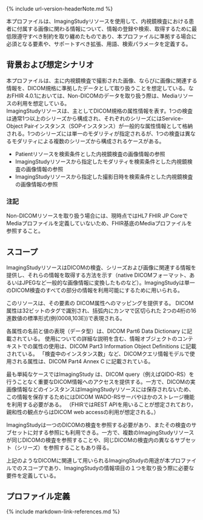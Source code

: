 {% include url-version-headerNote.md %}

本プロファイルは、ImagingStudyリソースを使用して、内視鏡検査における患者に付属する画像に関わる情報について、情報の登録や検索、取得するために最低限遵守すべき制約を取り纏めたものであり、本プロファイルに準拠する場合に必須となる要素や、サポートすべき拡張、用語、検索パラメータを定義する。

## 背景および想定シナリオ

本プロファイルは、主に内視鏡検査で撮影された画像、ならびに画像に関連する情報を、DICOM規格に準拠したデータとして取り扱うことを想定している。なおFHIR 4.0.1においては、Non-DICOMのデータを取り扱う際は、Mediaリソースの利用を想定している。  
ImagingStudyリソースは、主としてDICOM規格の属性情報を表す。1つの検査は通常1つ以上のシリーズから構成され、それぞれのシリーズにはService-Object Pairインスタンス（SOPインスタンス）が一般的な属性情報として格納される。1つのシリーズには単一のモダリティが指定されるが、1つの検査は異なるモダリティによる複数のシリーズから構成されるケースがある。

- Patientリソースを検索条件とした内視鏡検査の画像情報の参照
- ImagingStudyリソースから指定したモダリティを検索条件とした内視鏡検査の画像情報の参照
- ImagingStudyリソースから指定した撮影日時を検索条件とした内視鏡検査の画像情報の参照

<h3>注記</h3>
Non-DICOMリソースを取り扱う場合には、現時点ではHL7 FHIR JP CoreでMediaプロファイルを定義していないため、FHIR基底のMediaプロファイルを参照すること。

## スコープ

ImagingStudyリソースはDICOMの検査、シリーズおよび画像に関連する情報を提供し、それらの情報を取得する方法を示す（native DICOMフォーマット、あるいはJPEGなど一般的な画像情報に変換したものなど）。ImagingStudyは単一のDICOM検査のすべての部分の情報を利用可能にするために用いられる。

このリソースは、その要素の DICOM属性へのマッピングを提供する。 DICOM属性は32ビットのタグで識別され、括弧内にカンマで区切られた 2つの4桁の16進数値の標準形式(例(0008,103E))で表現される。 

各属性の名前と値の表現（データ型）は、DICOM Part6 Data Dictionary に記載されている。 使用についての詳細な説明を含む、情報オブジェクトのコンテキストでの属性の使用は、DICOM Part3 Information Object Definitions に記載されている。 「検査中のインスタンス数」など、DICOMクエリ情報モデルで使用される属性は、DICOM Part4 Annex C に記載されている。

最も単純なケースではImagingStudy は、DICOM query（例えばQIDO-RS）を行うことなく重要なDICOM情報へのアクセスを提供する。一方で、DICOMの実画像情報などのインスタンスはImagingStudyリソースには保存されないため、この情報を保存するためにはDICOM WADO-RSサーバやほかのストレージ機能を利用する必要がある。 （FHIRではREST APIを用いることが想定されており，親和性の観点からはDICOM web accessの利用が想定される。）

ImagingStudyは一つのDICOMの検査を参照する必要があり、またその検査のサブセットに対する参照にも利用できる。一方で、複数のImagingStudyリソースが同じDICOMの検査を参照することや、同じDICOMの検査内の異なるサブセット（シリーズ）を参照することもあり得る。

上記のようなDICOMに関連して用いられるImagingStudyの用途が本プロファイルでのスコープであり、ImagingStudyの情報項目の１つを取り扱う際に必要な要件を定義している。


## プロファイル定義

{% include markdown-link-references.md %}
